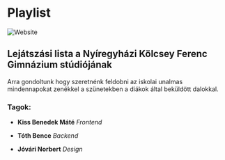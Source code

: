 # Playlist

![Website](https://img.shields.io/website/https/playlist.jelszo.co?down_color=red&down_message=offline&label=Website&up_color=green&up_message=online)

## Lejátszási lista a Nyíregyházi Kölcsey Ferenc Gimnázium stúdiójának
Arra gondoltunk hogy szeretnénk feldobni az iskolai unalmas mindennapokat zenékkel a szünetekben a diákok által beküldött dalokkal.

### Tagok:

* **Kiss Benedek Máté**
*Frontend*

* **Tóth Bence**
*Backend*

* **Jóvári Norbert**
*Design*
